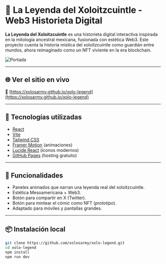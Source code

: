 # 🐾 La Leyenda del Xoloitzcuintle - Web3 Historieta Digital

**La Leyenda del Xoloitzcuintle** es una historieta digital interactiva inspirada en la mitología ancestral mexicana, fusionada con estética Web3. Este proyecto cuenta la historia mística del xoloitzcuintle como guardián entre mundos, ahora reimaginado como un NFT viviente en la era blockchain.

![Portada](https://xolosarmy.github.io/xolo-legend/cover.jpg)

---

## 🌐 Ver el sitio en vivo

🔗 [https://xolosarmy.github.io/xolo-legend](https://xolosarmy.github.io/xolo-legend)

---

## 🚀 Tecnologías utilizadas

- [React](https://reactjs.org/)
- [Vite](https://vitejs.dev/)
- [Tailwind CSS](https://tailwindcss.com/)
- [Framer Motion](https://www.framer.com/motion/) (animaciones)
- [Lucide React](https://lucide.dev/) (íconos modernos)
- [GitHub Pages](https://pages.github.com/) (hosting gratuito)

---

## 🎯 Funcionalidades

- Paneles animados que narran una leyenda real del xoloitzcuintle.
- Estética Mesoamericana + Web3.
- Botón para compartir en X (Twitter).
- Botón para mintear el cómic como NFT (*prototipo*).
- Adaptado para móviles y pantallas grandes.

---

## 📦 Instalación local

```bash
git clone https://github.com/xolosarmy/xolo-legend.git
cd xolo-legend
npm install
npm run dev
